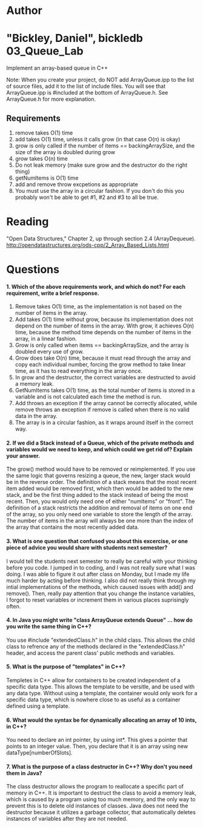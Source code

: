 Author
==========
"Bickley, Daniel", bickledb
03_Queue_Lab
============

Implement an array-based queue in C++

Note: When you create your project, do NOT add ArrayQueue.ipp to the list of source files, add it to the list of include files. You will see that ArrayQueue.ipp is #included at the bottom of ArrayQueue.h. See ArrayQueue.h for more explanation.

Requirements
------------

1. remove takes O(1) time
2. add takes O(1) time, unless it calls grow (in that case O(n) is okay)
3. grow is only called if the number of items == backingArraySize, and the size of the array is doubled during grow
4. grow takes O(n) time
5. Do not leak memory (make sure grow and the destructor do the right thing)
6. getNumItems is O(1) time
7. add and remove throw excpetions as appropriate
8. You must use the array in a circular fashion. If you don't do this you probably won't be able to get #1, #2 and #3 to all be true.

Reading
=======
"Open Data Structures," Chapter 2, up through section 2.4 (ArrayDequeue). http://opendatastructures.org/ods-cpp/2_Array_Based_Lists.html

Questions
=========

#### 1. Which of the above requirements work, and which do not? For each requirement, write a brief response.

1. Remove takes O(1) time, as the implementation is not based on the number of items in the array.
2. Add takes O(1) time without grow, because its implementation does not depend on the number of items in the array. With grow, it achieves O(n) time, because the method time depends on the number of items in the array, in a linear fashion.
3. Grow is only called when items == backingArraySize, and the array is doubled every use of grow.
4. Grow does take O(n) time, because it must read through the array and copy each individual number, forcing the grow method to take linear time, as it has to read everything in the array once.
5. In grow and the destructor, the correct variables are destructed to avoid a memory leak.
6. GetNumItems takes O(1) time, as the total number of items is stored in a variable and is not calculated each time the method is run.
7. Add throws an exception if the array cannot be correctly allocated, while remove throws an exception if remove is called when there is no valid data in the array.
8. The array is in a circular fashion, as it wraps around itself in the correct way.

#### 2. If we did a Stack instead of a Queue, which of the private methods and variables would we need to keep, and which could we get rid of? Explain your answer.
The grow() method would have to be removed or reimplemented. If you use the same logic that governs resizing a queue, the new, larger stack would be in the reverse order. The definition of a stack means that the most recent item added would be removed first, which then would be added to the new stack, and be the first thing added to the stack instead of being the most recent. Then, you would only need one of either "numItems" or "front". The definition of a stack restricts the addition and removal of items on one end of the array, so you only need one variable to store the length of the array. The number of items in the array will always be one more than the index of the array that contains the most recently added data.
#### 3. What is one question that confused you about this excercise, or one piece of advice you would share with students next semester?
I would tell the students next semester to really be careful with your thinking before you code. I jumped in to coding, and I was not really sure what I was doing. I was able to figure it out after class on Monday, but I made my life much harder by acting before thinking. I also did not really think through my intial implementations of the methods, which caused issues with add() and remove(). Then, really pay attention that you change the instance variables, I forgot to reset variables or increment them in various places suprisingly often.
#### 4. In Java you might write "class ArrayQueue extends Queue" ... how do you write the same thing in C++?
You use #include "extendedClass.h" in the child class. This allows the child class to refrence any of the methods declared in the "extendedClass.h" header, and access the parent class' public methods and variables.
#### 5. What is the purpose of "templates" in C++?
Templetes in C++ allow for containers to be created independent of a specific data type. This allows the template to be versitle, and be used with any data type. Without using a template, the container would only work for a specific data type, which is nowhere close to as useful as a container defined using a template.
#### 6. What would the syntax be for dynamically allocating an array of 10 ints, in C++?
You need to declare an int pointer, by using int*. This gives a pointer that points to an integer value. Then, you declare that it is an array using new dataType[numberOfSlots]. 
#### 7. What is the purpose of a class destructor in C++? Why don't you need them in Java?
The class destructor allows the program to reallocate a specific part of memory in C++. It is important to destruct the class to avoid a memory leak, which is caused by a program using too much memory, and the only way to prevent this is to delete old instances of classes. Java does not need the destructor because it utilizes a garbage collector, that automatically deletes instances of variables after they are not needed.